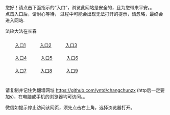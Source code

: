 您好！请点击下面指示的“入口”，浏览此网站是安全的，且为您带来平安。。 <br/>
点击入口后，请耐心等待， 过程中可能会出现无法打开的提示，请忽略，最终会进入网站. </br>

法轮大法在长春<br/>
<div style="padding:10px"><a style="margin:20px" target="_blank" href="https://d1jmexkj0wjd30.cloudfront.net/2Qpsp?cddtnf" id="ccLink1" rel="nofollow">入口1</a> <a target="_blank" style="margin:20px" href="https://d1bcj8x8olv8xn.cloudfront.net/2Qpsp?xvwthr" id="ccLink2" rel="nofollow">入口2</a> <a style="margin:20px" target="_blank" href="https://d20xx9uecqhwx5.cloudfront.net/2Qpsp?buxej" id="ccLink3" rel="nofollow">入口3</a></div>

<div style="padding:10px" ><a style="margin:20px" target="_blank" href="https://d1jmexkj0wjd30.cloudfront.net/2Qpsp?cddtnf" id="ccLink4" rel="nofollow">入口4</a> <a style="margin:20px" href="https://d1bcj8x8olv8xn.cloudfront.net/2Qpsp?xvwthr" target="_blank" id="ccLink5" rel="nofollow">入口5</a> <a style="margin:20px" href="https://d20xx9uecqhwx5.cloudfront.net/2Qpsp?buxej" target="_blank" id="ccLink6" rel="nofollow">入口6</a></div>

<div style="padding:10px"><a style="margin:20px" target="_blank" href="https://d1jmexkj0wjd30.cloudfront.net/2Qpsp?cddtnf" id="ccLink7" rel="nofollow">入口7</a> <a style="margin:20px" href="https://d1bcj8x8olv8xn.cloudfront.net/2Qpsp?xvwthr" target="_blank" id="ccLink8" rel="nofollow">入口8</a> <a style="margin:20px" target="_blank" href="https://d20xx9uecqhwx5.cloudfront.net/2Qpsp?buxej" id="ccLink9" rel="nofollow">入口9</a></div>

<br/>



请复制并记住免翻墙网址 https://github.com/yntd/changchunzx (http后一定要加s)，在电脑或手机的浏览器均可访问。。<br/>

微信如提示停止访问该网页，须先点击右上角，选择浏览器打开。
